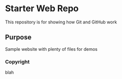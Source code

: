 # Starter Web Repo

This repository is for showing how Git and GitHub work

## Purpose

Sample website with plenty of files for demos

### Copyright

blah
